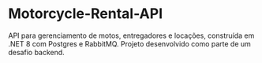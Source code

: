 # Motorcycle-Rental-API
API para gerenciamento de motos, entregadores e locações, construída em .NET 8 com Postgres e RabbitMQ. Projeto desenvolvido como parte de um desafio backend.

